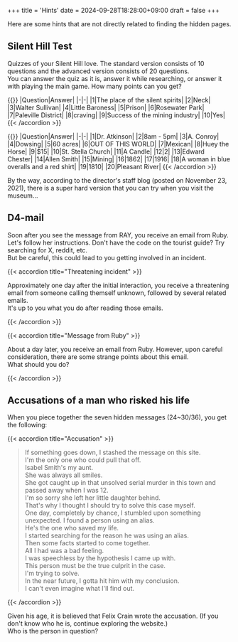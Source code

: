 +++
title = 'Hints'
date = 2024-09-28T18:28:00+09:00
draft = false
+++

Here are some hints that are not directly related to finding the hidden pages.

## Silent Hill Test

Quizzes of your Silent Hill love. The standard version consists of 10 questions and the advanced version consists of 20 questions.  
You can answer the quiz as it is, answer it while researching, or answer it with playing the main game. How many points can you get?

{{<accordion title="Answer (Standard)">}}
|Question|Answer|
|-|-|
|1|The place of the silent spirits|
|2|Neck|
|3|Walter Sullivan|
|4|Little Baroness|
|5|Prison|
|6|Rosewater Park|
|7|Paleville District|
|8|craving|
|9|Success of the mining industry|
|10|Yes|
{{< /accordion >}}

{{<accordion title="Answer (Advanced)">}}
|Question|Answer|
|-|-|
|1|Dr. Atkinson|
|2|8am - 5pm|
|3|A. Conroy|
|4|Dowsing|
|5|60 acres|
|6|OUT OF THIS WORLD|
|7|Mexican|
|8|Huey the Horse|
|9|$15|
|10|St. Stella Church|
|11|A Candle|
|12|2|
|13|Edward Chester|
|14|Allen Smith|
|15|Mining|
|16|1862|
|17|1916|
|18|A woman in blue overalls and a red shirt|
|19|1810|
|20|Pleasant River|
{{< /accordion >}}

By the way, according to the director's staff blog (posted on November 23, 2021), there is a super hard version that you can try when you visit the museum...

## D4-mail

Soon after you see the message from RAY, you receive an email from Ruby. Let's follow her instructions. Don't have the code on the tourist guide? Try searching for X, reddit, etc.  
But be careful, this could lead to you getting involved in an incident.

{{< accordion title="Threatening incident" >}}

Approximately one day after the initial interaction, you receive a threatening email from someone calling themself unknown, followed by several related emails.  
It's up to you what you do after reading those emails.

{{< /accordion >}}

{{< accordion title="Message from Ruby" >}}

About a day later, you receive an email from Ruby. However, upon careful consideration, there are some strange points about this email.  
What should you do?

{{< /accordion >}}

## Accusations of a man who risked his life

When you piece together the seven hidden messages (24~30/36), you get the following:

{{< accordion title="Accusation" >}}

> If something goes down, I stashed the message on this site.  
> I'm the only one who could pull that off.  
> Isabel Smith's my aunt.  
> She was always all smiles.  
> She got caught up in that unsolved serial murder in this town and passed away when I was 12.  
> I'm so sorry she left her little daughter behind.  
> That's why I thought I should try to solve this case myself.  
> One day, completely by chance, I stumbled upon something unexpected. I found a person using an alias.  
> He's the one who saved my life.  
> I started searching for the reason he was using an alias.  
> Then some facts started to come together.  
> All I had was a bad feeling.  
> I was speechless by the hypothesis I came up with.  
> This person must be the true culprit in the case.  
> I'm trying to solve.  
> In the near future, I gotta hit him with my conclusion.  
> I can't even imagine what I'll find out.

{{< /accordion >}}

Given his age, it is believed that Felix Crain wrote the accusation. (If you don't know who he is, continue exploring the website.)  
Who is the person in question?
